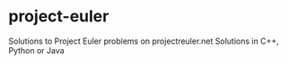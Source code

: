 # project-euler
Solutions to Project Euler problems on projectreuler.net
Solutions in C++, Python or Java
